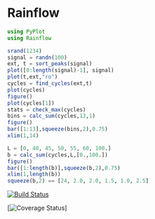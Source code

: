 # Rainflow
```Julia
using PyPlot
using Rainflow

srand(1234)
signal = randn(100)
ext, t = sort_peaks(signal)
plot([0:length(signal)-1], signal)
plot(t,ext,"ro")
cycles = find_cycles(ext,t)
plot(cycles)
figure()
plot(cycles[1])
stats = check_max(cycles)
bins = calc_sum(cycles,13,1)
figure()
bar([1:13],squeeze(bins,2),0.75)
xlim(1,14)

L = [0, 40, 45, 50, 55, 60, 100.]
b = calc_sum(cycles,L,[0.,100.])
figure()
bar([1:length(b)],squeeze(b,2),0.75)
xlim(1,length(b))
squeeze(b,2) == [24, 2.0, 2.0, 1.5, 1.0, 2.5]
```
[![Build Status](https://travis-ci.org/dhoegh/Rainflow.jl.svg?branch=master)](https://travis-ci.org/dhoegh/Rainflow.jl)

[![Coverage Status](https://img.shields.io/coveralls/dhoegh/Rainflow.jl.svg)]
